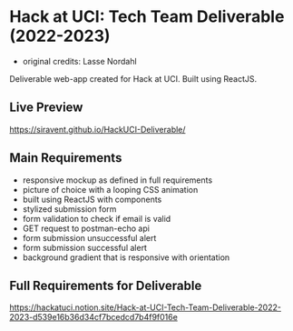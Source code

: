 # Hack at UCI: Tech Team Deliverable (2022-2023)
- original credits: Lasse Nordahl

Deliverable web-app created for Hack at UCI.
Built using ReactJS.

## Live Preview
https://siravent.github.io/HackUCI-Deliverable/

## Main Requirements
- responsive mockup as defined in full requirements
- picture of choice with a looping CSS animation
- built using ReactJS with components
- stylized submission form
- form validation to check if email is valid
- GET request to postman-echo api
- form submission unsuccessful alert
- form submission successful alert
- background gradient that is responsive with orientation

## Full Requirements for Deliverable
https://hackatuci.notion.site/Hack-at-UCI-Tech-Team-Deliverable-2022-2023-d539e16b36d34cf7bcedcd7b4f9f016e
